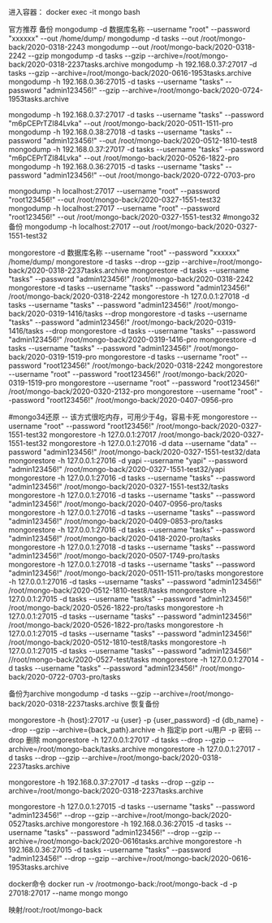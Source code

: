 进入容器：
docker exec -it mongo bash

官方推荐
备份
mongodump -d 数据库名称 --username "root" --password "xxxxxx" --out /home/dump/
mongodump -d tasks --out /root/mongo-back/2020-0318-2243
mongodump --out /root/mongo-back/2020-0318-2242 --gzip
mongodump -d tasks --gzip --archive=/root/mongo-back/2020-0318-2237tasks.archive
mongodump -h 192.168.0.37:27017 -d tasks --gzip --archive=/root/mongo-back/2020-0616-1953tasks.archive
mongodump -h 192.168.0.36:27015 -d tasks --username "tasks" --password "admin123456!"  --gzip --archive=/root/mongo-back/2020-0724-1953tasks.archive

mongodump -h 192.168.0.37:27017 -d tasks --username "tasks" --password "m6pCEPrTZI84Lvka" --out /root/mongo-back/2020-0511-1511-pro
mongodump -h 192.168.0.38:27018 -d tasks --username "tasks" --password "admin123456!" --out /root/mongo-back/2020-0512-1810-test8
mongodump -h 192.168.0.37:27017 -d tasks --username "tasks" --password "m6pCEPrTZI84Lvka" --out /root/mongo-back/2020-0526-1822-pro
mongodump -h 192.168.0.36:27015 -d tasks --username "tasks" --password "admin123456!" --out /root/mongo-back/2020-0722-0703-pro

mongodump -h localhost:27017 --username "root" --password "root123456!" --out /root/mongo-back/2020-0327-1551-test32
mongodump -h localhost:27017 --username "root" --password "root123456!" --out /root/mongo-back/2020-0327-1551-test32
#mongo32备份
mongodump -h localhost:27017 --out /root/mongo-back/2020-0327-1551-test32

mongorestore  -d 数据库名称 --username "root" --password "xxxxxx" /home/dump/ 
mongorestore -d tasks --drop --gzip --archive=/root/mongo-back/2020-0318-2237tasks.archive
mongorestore -d tasks --username "tasks" --password "admin123456!" /root/mongo-back/2020-0318-2242
mongorestore -d tasks --username "tasks" --password "admin123456!" /root/mongo-back/2020-0318-2242
mongorestore -h 127.0.0.1:27018 -d tasks --username "tasks" --password "admin123456!" /root/mongo-back/2020-0319-1416/tasks --drop
mongorestore -d tasks --username "tasks" --password "admin123456!" /root/mongo-back/2020-0319-1416/tasks --drop
mongorestore -d tasks --username "tasks" --password "admin123456!" /root/mongo-back/2020-0319-1416-pro
mongorestore -d tasks --username "tasks" --password "admin123456!" /root/mongo-back/2020-0319-1519-pro
mongorestore -d tasks --username "root" --password "root123456!" /root/mongo-back/2020-0318-2242 
mongorestore --username "root" --password "root123456!" /root/mongo-back/2020-0319-1519-pro
mongorestore --username "root" --password "root123456!" /root/mongo-back/2020-0320-2132-pro
mongorestore --username "root" --password "root123456!" /root/mongo-back/2020-0407-0956-pro

#mongo34还原 -- 该方式很吃内存，可用少于4g，容易卡死
mongorestore --username "root" --password "root123456!" /root/mongo-back/2020-0327-1551-test32
mongorestore -h 127.0.0.1:27017 /root/mongo-back/2020-0327-1551-test32
mongorestore -h 127.0.0.1:27016 -d data --username "data" --password "admin123456!" /root/mongo-back/2020-0327-1551-test32/data
mongorestore -h 127.0.0.1:27016 -d yapi --username "yapi" --password "admin123456!" /root/mongo-back/2020-0327-1551-test32/yapi
mongorestore -h 127.0.0.1:27016 -d tasks --username "tasks" --password "admin123456!" /root/mongo-back/2020-0327-1551-test32/tasks
mongorestore -h 127.0.0.1:27016 -d tasks --username "tasks" --password "admin123456!" /root/mongo-back/2020-0407-0956-pro/tasks
mongorestore -h 127.0.0.1:27016 -d tasks --username "tasks" --password "admin123456!" /root/mongo-back/2020-0409-0853-pro/tasks
mongorestore -h 127.0.0.1:27016 -d tasks --username "tasks" --password "admin123456!" /root/mongo-back/2020-0418-2020-pro/tasks
mongorestore -h 127.0.0.1:27018 -d tasks --username "tasks" --password "admin123456!" /root/mongo-back/2020-0507-1749-pro/tasks
mongorestore -h 127.0.0.1:27018 -d tasks --username "tasks" --password "admin123456!" /root/mongo-back/2020-0511-1511-pro/tasks
mongorestore -h 127.0.0.1:27016 -d tasks --username "tasks" --password "admin123456!" /root/mongo-back/2020-0512-1810-test8/tasks
mongorestore -h 127.0.0.1:27015 -d tasks --username "tasks" --password "admin123456!" /root/mongo-back/2020-0526-1822-pro/tasks
mongorestore -h 127.0.0.1:27015 -d tasks --username "tasks" --password "admin123456!" /root/mongo-back/2020-0526-1822-pro/tasks
mongorestore -h 127.0.0.1:27015 -d tasks --username "tasks" --password "admin123456!" /root/mongo-back/2020-0512-1810-test8/tasks
mongorestore -h 127.0.0.1:27015 -d tasks --username "tasks" --password "admin123456!" //root/mongo-back/2020-0527-test/tasks
mongorestore -h 127.0.0.1:27014 -d tasks --username "tasks" --password "admin123456!" /root/mongo-back/2020-0722-0703-pro/tasks





备份为archive
mongodump -d tasks --gzip --archive=/root/mongo-back/2020-0318-2237tasks.archive
恢复备份

mongorestore -h {host}:27017 -u {user} -p {user_password} -d {db_name} --drop --gzip --archive={back_path}.archive
-h 指定ip port
-u用户
-p 密码
--drop 删除
mongorestore -h 127.0.0.1:27017 -d tasks --drop --gzip --archive=/root/mongo-back/tasks.archive
mongorestore -h 127.0.0.1:27017 -d tasks --drop --gzip --archive=/root/mongo-back/2020-0318-2237tasks.archive

mongorestore -h 192.168.0.37:27017 -d tasks --drop --gzip --archive=/root/mongo-back/2020-0318-2237tasks.archive

mongorestore -h 127.0.0.1:27015 -d tasks --username "tasks" --password "admin123456!" --drop --gzip --archive=/root/mongo-back/2020-0527tasks.archive
mongorestore -h 192.168.0.36:27015 -d tasks --username "tasks" --password "admin123456!" --drop --gzip --archive=/root/mongo-back/2020-0616tasks.archive
mongorestore -h 192.168.0.36:27015 -d tasks --username "tasks" --password "admin123456!" --drop --gzip --archive=/root/mongo-back/2020-0616-1953tasks.archive

docker命令
docker run -v /rootmongo-back:/root/mongo-back -d -p 27018:27017 --name mongo  mongo

映射/root:/root/mongo-back